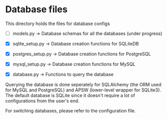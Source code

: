 # Database files

This directory holds the files for database configs

- [ ] models.py -> Database schemas for all the databases (under progress)
- [x] sqlite_setup.py -> Database creation functions for SQLiteDB
- [x] postgres_setup.py -> Database creation functions for PostgreSQL
- [x] mysql_setup.py -> Database creation functions for MySQL
- [x] database.py -> Functions to query the database


Querying the database is done seperately for SQLAlchemy (the ORM used for MySQL and PostgreSQL) and APSW (lower-level wrapper for SQLite3). The default database is SQLite since it doesn't require a lot of configurations from the user's end.

For switching databases, please refer to the configuration file.
